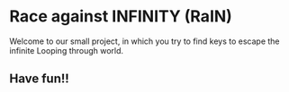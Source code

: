 # Race against INFINITY (RaIN)

Welcome to our small project, in which you try to find keys
to escape the infinite Looping through world.

## Have fun!!
